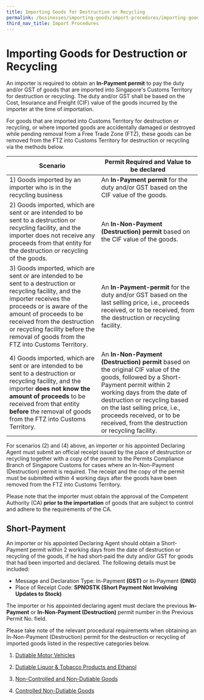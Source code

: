```yaml
---
title: Importing Goods for Destruction or Recycling
permalink: /businesses/importing-goods/import-procedures/importing-goods-for-destruction-or-recycling
third_nav_title: Import Procedures
---
```


# Importing Goods for Destruction or Recycling

An importer is required to obtain an  **In-Payment permit**  to pay the duty and/or GST of goods that are imported into Singapore's Customs Territory for destruction or recycling. The duty and/or GST shall be based on the Cost, Insurance and Freight (CIF) value of the goods incurred by the importer at the time of importation.

For goods that are imported into Customs Territory for destruction or recycling, or where imported goods are accidentally damaged or destroyed while pending removal from a Free Trade Zone (FTZ), these goods can be removed from the FTZ into Customs Territory for destruction or recycling via the methods below.

| **Scenario** | **Permit Required and Value to be declared** |
|--|--|
| 1) Goods imported by an importer who is in the recycling business | An **In-Payment permit** for the duty and/or GST based on the CIF value of the goods. |
| 2) Goods imported, which are sent or are intended to be sent to a destruction or recycling facility, and the importer does not receive any proceeds from that entity for the destruction or recycling of the goods. | An **In-Non-Payment (Destruction) permit** based on the CIF value of the goods. |
| 3) Goods imported, which are sent or are intended to be sent to a destruction or recycling facility, and the importer receives the proceeds or is aware of the amount of proceeds to be received from the destruction or recycling facility before the removal of goods from the FTZ into Customs Territory. | An **In-Payment-permit** for the duty and/or GST based on the last selling price, i.e., proceeds received, or to be received, from the destruction or recycling facility. |
| 4) Goods imported, which are sent or are intended to be sent to a destruction or recycling facility, and the importer **does not know the amount of proceeds** to be received from that entity **before** the removal of goods from the FTZ into Customs Territory. | An **In-Non-Payment (Destruction) permit** based on the original CIF value of the goods, followed by a Short-Payment permit within 2 working days from the date of destruction or recycling based on the last selling price, i.e., proceeds received, or to be received, from the destruction or recycling facility. |

For scenarios (2) and (4) above, an importer or his appointed Declaring Agent must submit an official receipt issued by the place of destruction or recycling together with a copy of the permit to the Permits Compliance Branch of Singapore Customs for cases where an In-Non-Payment (Destruction) permit is required. The receipt and the copy of the permit must be submitted within 4 working days after the goods have been removed from the FTZ into Customs Territory.

Please note that the importer must obtain the approval of the Competent Authority (CA)  **prior to the importation** of goods that are subject to control and adhere to the requirements of the CA.

## Short-Payment

An importer or his appointed Declaring Agent should obtain a Short-Payment permit within 2 working days from the date of destruction or recycling of the goods, if he had short-paid the duty and/or GST for goods that had been imported and declared. The following details must be included:

-   Message and Declaration Type: In-Payment  **(GST)**  or In-Payment  **(DNG)**
-   Place of Receipt Code:  **SPNOSTK (Short Payment Not Involving Updates to Stock)**

The importer or his appointed declaring agent must declare the previous  **In-Payment**  or  **In-Non-Payment (Destruction)**  permit number in the Previous Permit No. field.

Please take note of the relevant procedural requirements when obtaining an In-Non-Payment (Destruction) permit for the destruction or recycling of imported goods listed in the respective categories below.

1. [Dutiable Motor Vehicles](/businesses/importing-goods/import-procedures/importing-goods-for-destruction-or-recycling/dutiable-motor-vehicles)

2. [Dutiable Liquor & Tobacco Products and Ethanol](/businesses/importing-goods/import-procedures/importing-goods-for-destruction-or-recycling/dutiable-liquor-tobacco-ethanol) 

3. [Non-Controlled and Non-Dutiable Goods](/businesses/importing-goods/import-procedures/importing-goods-for-destruction-or-recycling/nc-nd-goods)

4. [Controlled Non-Dutiable Goods](/businesses/importing-goods/import-procedures/importing-goods-for-destruction-or-recycling/controlled-nd-goods)
